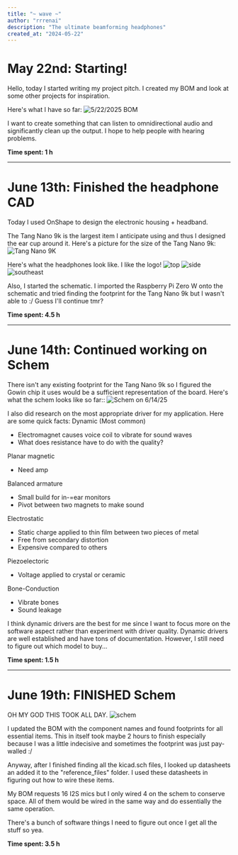 ```yaml
---
title: "~ wave ~"
author: "rrrenai"
description: "The ultimate beamforming headphones"
created_at: "2024-05-22"
---
```

# May 22nd: Starting!

Hello, today I started writing my project pitch. I created my BOM and look at some other projects for inspiration.

Here's what I have so far:
![5/22/2025 BOM](./journal_images/5.22_BOM.png)

I want to create something that can listen to omnidirectional audio and significantly clean up the output. I hope to help people with hearing problems.

**Time spent: 1 h**

---
# June 13th: Finished the headphone CAD

Today I used OnShape to design the electronic housing + headband.

The Tang Nano 9k is the largest item I anticipate using and thus I designed the ear cup around it. Here's a picture for the size of the Tang Nano 9k:
![Tang Nano 9K](./journal_images/tang_nano_size.png)

Here's what the headphones look like. I like the logo!
![top](./journal_images/cad_top.PNG)
![side](./journal_images/cad_right.PNG)
![southeast](./journal_images/cad_se.PNG)

Also, I started the schematic. I imported the Raspberry Pi Zero W onto the schematic and tried finding the footprint for the Tang Nano 9k but I wasn't able to :/ Guess I'll continue tmr? 

**Time spent: 4.5 h**

---
# June 14th: Continued working on Schem

There isn't any existing footprint for the Tang Nano 9k so I figured the Gowin chip it uses would be a sufficient representation of the board. Here's what the schem looks like so far::
![Schem on  6/14/25](./journal_images/6-14-25_schem.PNG)

I also did research on the most appropriate driver for my application. Here are some quick facts:
Dynamic (Most common)
- Electromagnet causes voice coil to vibrate for sound waves
- What does resistance have to do with the quality?

Planar magnetic
- Need amp

Balanced armature
- Small build for in-=ear monitors
- Pivot between two magnets to make sound

Electrostatic
- Static charge applied to thin film between two pieces of metal
- Free from secondary distortion
- Expensive compared to others

Piezoelectoric
- Voltage applied to crystal or ceramic

Bone-Conduction
- Vibrate bones
- Sound leakage

I think dynamic drivers are the best for me since I want to focus more on the software aspect rather than experiment with driver quality. Dynamic drivers are well established and have tons of documentation. However, I still need to figure out which model to buy...

**Time spent: 1.5 h**

---
# June 19th: FINISHED Schem

OH MY GOD THIS TOOK ALL DAY. 
![schem](./journal_images/6-19-25_schem.PNG)

I updated the BOM with the component names and found footprints for all essential items. This in itself took maybe 2 hours to finish especially because I was a little indecisive and sometimes the footprint was just pay-walled :/

Anyway, after I finished finding all the kicad.sch files, I looked up datasheets an added it to the "reference_files" folder. I used these datasheets in figuring out how to wire these items. 

My BOM requests 16 I2S mics but I only wired 4 on the schem to conserve space. All of them would be wired in the same way and do essentially the same operation. 

There's a bunch of software things I need to figure out once I get all the stuff so yea.

**Time spent: 3.5 h**